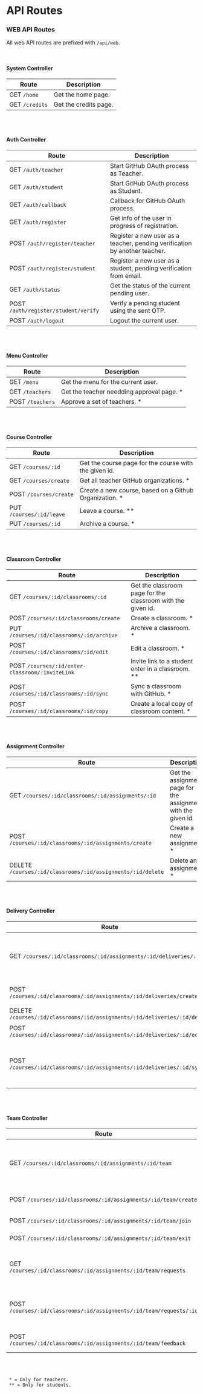 # API Routes

### WEB API Routes

All web API routes are prefixed with `/api/web`.

<br/>

#### System Controller
| Route              | Description           |
|--------------------|-----------------------|
| GET ```/home```    | Get the home page.    |
| GET ```/credits``` | Get the credits page. |

<br/><br/>

#### Auth Controller
| Route                                      | Description                                                                |
|--------------------------------------------|----------------------------------------------------------------------------|
| GET ```/auth/teacher```                    | Start GitHub OAuth process as Teacher.                                     |
| GET ```/auth/student```                    | Start GitHub OAuth process as Student.                                     | 
| GET ```/auth/callback```                   | Callback for GitHub OAuth process.                                         |
| GET ```/auth/register```                   | Get info of the user in progress of registration.                          |
| POST ```/auth/register/teacher```          | Register a new user as a teacher, pending verification by another teacher. |
| POST ```/auth/register/student```          | Register a new user as a student, pending verification from email.         |
| GET ```/auth/status```                     | Get the status of the current pending user.                                |
| POST ```/auth/register/student/verify```   | Verify a pending student using the sent OTP.                               |
| POST ```/auth/logout```                    | Logout the current user.                                                   |

<br/><br/>

#### Menu Controller

| Route                 | Description                               |
|-----------------------|-------------------------------------------|
| GET ```/menu```       | Get the menu for the current user.        |
| GET ```/teachers```   | Get the teacher needding approval page. * |
| POST ```/teachers```  | Approve a set of teachers. *              |

<br/><br/>

#### Course Controller

| Route                        | Description                                            |
|------------------------------|--------------------------------------------------------|
| GET ```/courses/:id```       | Get the course page for the course with the given id.  |
| GET ```/courses/create```    | Get all teacher GitHub organizations. *                |
| POST ```/courses/create```   | Create a new course, based on a Github Organization. * |
| PUT ```/courses/:id/leave``` | Leave a course. **                                     |
| PUT ```/courses/:id```       | Archive a course. *                                    |

<br/><br/>

#### Classroom Controller

| Route                                               | Description                                                 |
|-----------------------------------------------------|-------------------------------------------------------------|
| GET ```/courses/:id/classrooms/:id```               | Get the classroom page for the classroom with the given id. |
| POST ```/courses/:id/classrooms/create```           | Create a classroom. *                                       |
| PUT ```/courses/:id/classrooms/:id/archive```       | Archive a classroom. *                                      |
| POST ```/courses/:id/classrooms/:id/edit```         | Edit a classroom. *                                         |
| POST ```/courses/:id/enter-classroom/:inviteLink``` | Invite link to a student enter in a classroom. **           |
| POST ```/courses/:id/classrooms/:id/sync```         | Sync a classroom with GitHub. *                             |
| POST ```/courses/:id/classrooms/:id/copy```         | Create a local copy of classroom content. *                 |

<br/><br/>

#### Assignment Controller

| Route                                                           | Description                                                                 |
|-----------------------------------------------------------------|-----------------------------------------------------------------------------|
| GET ```/courses/:id/classrooms/:id/assignments/:id```           | Get the assignment page for the assignment with the given id.               |
| POST ```/courses/:id/classrooms/:id/assignments/create```       | Create a new assignment. *                                                  |
| DELETE ```/courses/:id/classrooms/:id/assignments/:id/delete``` | Delete an assignment. *                                                     |

<br/><br/>

#### Delivery Controller

| Route                                                                          | Description                                               |
|--------------------------------------------------------------------------------|-----------------------------------------------------------|
| GET ```/courses/:id/classrooms/:id/assignments/:id/deliveries/:id```           | Get the delivery page for the delivery with the given id. |
| POST ```/courses/:id/classrooms/:id/assignments/:id/deliveries/create```       | Create a new delivery. *                                  |
| DELETE ```/courses/:id/classrooms/:id/assignments/:id/deliveries/:id/delete``` | Delete a delivery. *                                      |
| POST ```/courses/:id/classrooms/:id/assignments/:id/deliveries/:id/edit```     | Edit a delivery. *                                        |
| POST ```/courses/:id/classrooms/:id/assignments/:id/deliveries/:id/sync```     | Sync a delivery with the Github repositories. *           |

<br/><br/>

#### Team Controller 

| Route                                                                    | Description                                           |
|--------------------------------------------------------------------------|-------------------------------------------------------|
 | GET ```/courses/:id/classrooms/:id/assignments/:id/team```               | Get the team page for the delivery with the given id. |
| POST ```/courses/:id/classrooms/:id/assignments/:id/team/create```       | Create a new team. **                                 |
| POST ```/courses/:id/classrooms/:id/assignments/:id/team/join```         | Join a team. **                                       |
| POST ```/courses/:id/classrooms/:id/assignments/:id/team/exit```         | Leave a team. **                                      |
| GET ```/courses/:id/classrooms/:id/assignments/:id/team/requests```      | Get all requests history from a team.                 |
| POST ```/courses/:id/classrooms/:id/assignments/:id/team/requests/:id``` | Change a request status to 'pending' state. *         |
| POST ```/courses/:id/classrooms/:id/assignments/:id/team/feedback```     | Post a feedback in a team. *                          |

<br/><br/>

``` 
 * = Only for teachers.    
 ** = Only for students.
 ```



